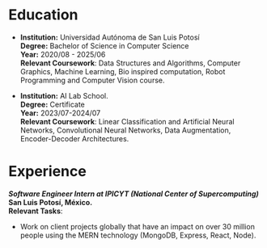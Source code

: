 # Education
- **Institution:** Universidad Autónoma de San Luis Potosí  
 **Degree:** Bachelor of Science in Computer Science  
  **Year:** 2020/08 - 2025/06  
  **Relevant Coursework**: Data Structures and Algorithms, Computer Graphics, Machine Learning, 
Bio inspired computation, Robot Programming and Computer Vision course.
 
- **Institution:** AI Lab School.  
  **Degree:** Certificate   
  **Year:** 2023/07-2024/07  
  **Relevant Coursework**: Linear Classification and Artificial Neural Networks, Convolutional 
Neural Networks, Data Augmentation, Encoder-Decoder Architectures.
  
# Experience

  ***Software Engineer Intern at IPICYT (National Center of Supercomputing)***
  **San Luis Potosí, México.**  
  **Relevant Tasks**:
  - Work on client projects globally that have an impact on over 30 million people using the MERN 
technology (MongoDB, Express, React, Node).
